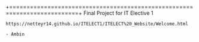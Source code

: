 +==========================================================================+
    Final Project for IT Elective 1

    https://netteyr14.github.io/ITELECT1/ITELECT%20_Website/Welcome.html

    - Ambin


